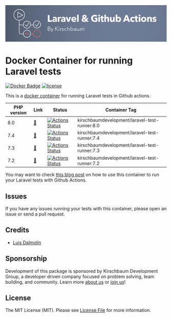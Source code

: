 ![Laravel Test Runner Container](banner.jpg "Laravel Test Runner Container")

# Docker Container for running Laravel tests

[![Docker Badge](https://img.shields.io/docker/pulls/kirschbaumdevelopment/laravel-test-runner)](https://hub.docker.com/r/kirschbaumdevelopment/laravel-test-runner/)
[![license](https://img.shields.io/github/license/mashape/apistatus.svg)](https://cloud.docker.com/u/kirschbaumdevelopment/repository/docker/kirschbaumdevelopment/laravel-test-runner)

This is a [docker container](https://cloud.docker.com/u/kirschbaumdevelopment/repository/docker/kirschbaumdevelopment/laravel-test-runner) for running Laravel tests in Github actions.

| PHP version | Link | Status | Container Tag |
| ----------- | ---- | ------ | ------------- |
| 8.0 | [🔗](https://github.com/kirschbaum-development/laravel-test-runner-container/blob/master/8.0) | [![Actions Status](https://github.com/kirschbaum-development/laravel-test-runner-container/workflows/php-8.0-validate/badge.svg)](https://github.com/kirschbaum-development/laravel-test-runner-container/actions) | kirschbaumdevelopment/laravel-test-runner:8.0 |
| 7.4 | [🔗](https://github.com/kirschbaum-development/laravel-test-runner-container/blob/master/7.4) | [![Actions Status](https://github.com/kirschbaum-development/laravel-test-runner-container/workflows/php-7.4-validate/badge.svg)](https://github.com/kirschbaum-development/laravel-test-runner-container/actions) | kirschbaumdevelopment/laravel-test-runner:7.4 |
| 7.3 | [🔗](https://github.com/kirschbaum-development/laravel-test-runner-container/blob/master/7.3) | [![Actions Status](https://github.com/kirschbaum-development/laravel-test-runner-container/workflows/php-7.3-validate/badge.svg)](https://github.com/kirschbaum-development/laravel-test-runner-container/actions) | kirschbaumdevelopment/laravel-test-runner:7.3 |
| 7.2 | [🔗](https://github.com/kirschbaum-development/laravel-test-runner-container/blob/master/7.2) | [![Actions Status](https://github.com/kirschbaum-development/laravel-test-runner-container/workflows/php-7.2-validate/badge.svg)](https://github.com/kirschbaum-development/laravel-test-runner-container/actions) | kirschbaumdevelopment/laravel-test-runner:7.2 |

You may want to check [this blog post](https://kirschbaumdevelopment.com/news-articles/using-github-actions-to-setup-ci-cd-with-laravel-and-mysql) on how to use this container to run your Laravel tests with Github Actions.

## Issues

If you have any issues running your tests with this container, please open an issue or send a pull request.

## Credits

- [Luis Dalmolin](https://github.com/luisdalmolin)

## Sponsorship

Development of this package is sponsored by Kirschbaum Development Group, a developer driven company focused on problem solving, team building, and community. Learn more [about us](https://kirschbaumdevelopment.com) or [join us](https://careers.kirschbaumdevelopment.com)!

## License

The MIT License (MIT). Please see [License File](LICENSE) for more information.
